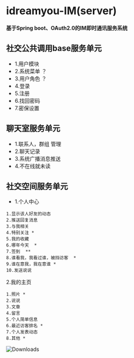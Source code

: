 # idreamyou-IM(server)


**基于Spring boot、OAuth2.0的IM即时通讯服务系统**  

## 社交公共调用base服务单元
* 1.用户模块
* 2.系统菜单 ？
* 3.用户角色 ？
* 4.登录
* 5.注册
* 6.找回密码
* 7.密保设置

## 聊天室服务单元
* 1.联系人，群组 管理
* 2.聊天记录
* 3.系统广播消息推送
* 4.不在线就未读
## 社交空间服务单元
* 1.个人中心
````
1.显示该人好友的动态
2.推送回复消息
3.与我相关
4.特别关注 *
5.我的收藏
6.哪年今天  *
7.签到  **
8.谁看我，我看过谁，被挡访客  *
9.谁在意我，我在意谁 *
10.发送说说 
````
2.我的主页
````
1.照片 *
2.说说
3.文章
4.留言 
5.个人简单信息
6.最近访客排名 *
7.个人发表动态
8.其他 *
````
<img src="https://img.shields.io/badge/Spring%20Boot-2.0.7.RELEASE-blue.svg" alt="Downloads">
